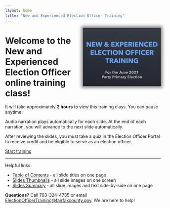 ```yaml
---
layout: home
title: "New and Experienced Election Officer Training"
---
```


<!-- <img class="hero-image" src="{{ site.url }}/assets/img/new-eos-2.png"> -->

<img src="images/001.png" style="
    max-width: 50%;
    float: right;
    margin-left: 2em;
    box-shadow: 0 0 10px 5px gray;
">

# Welcome to the **New and Experienced Election Officer** online training class!

It will take approximately **2 hours** to view this training class. You can pause anytime.

Audio narration plays automatically for each slide. At the end of each narration, you will advance to the next slide automatically.

After reviewing the slides, you must take a quiz in the Election Officer Portal to receive credit and be eligible to serve as an election officer.

<div>
<a class="homepage-button" href="./slides/001">Start training</a>
</div>

---

Helpful links:

* [Table of Contents]("./toc") - all slide titles on one page
* [Slides Thumbnails]("./thumbnails") - all slide images on one screen
* [Slides Summary]("./summary") - all slide images and text side-by-side on one page

**Questions?** Call 703-324-4735 or email ElectionOfficerTraining@fairfaxcounty.gov. We are here to help!